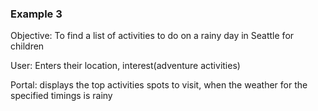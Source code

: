### Example 3

Objective: To find a list of activities to do on a rainy day in Seattle for children

User: Enters their location, interest(adventure activities)

Portal: displays the top activities spots to visit, when the weather for the specified timings is rainy  